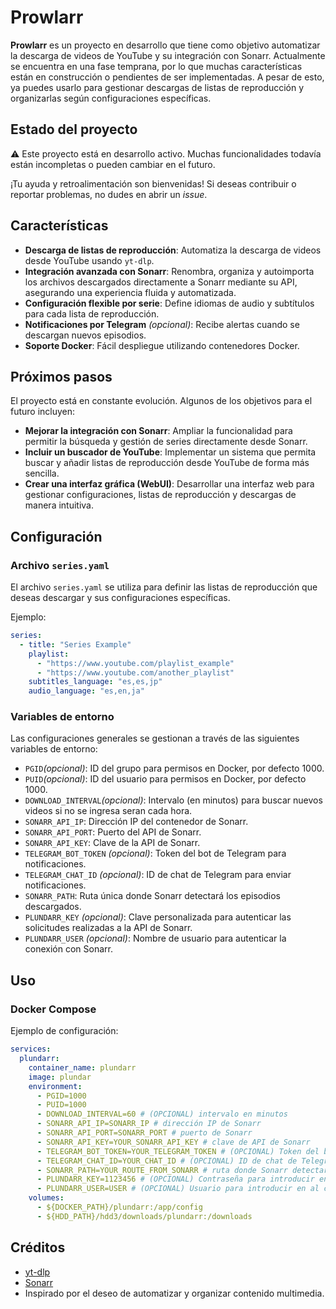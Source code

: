 # Prowlarr  

**Prowlarr** es un proyecto en desarrollo que tiene como objetivo automatizar la descarga de videos de YouTube y su integración con Sonarr. Actualmente se encuentra en una fase temprana, por lo que muchas características están en construcción o pendientes de ser implementadas. A pesar de esto, ya puedes usarlo para gestionar descargas de listas de reproducción y organizarlas según configuraciones específicas.  

## Estado del proyecto  

⚠️ Este proyecto está en desarrollo activo. Muchas funcionalidades todavía están incompletas o pueden cambiar en el futuro.  

¡Tu ayuda y retroalimentación son bienvenidas! Si deseas contribuir o reportar problemas, no dudes en abrir un *issue*.  

## Características  

- **Descarga de listas de reproducción**: Automatiza la descarga de videos desde YouTube usando `yt-dlp`.  
- **Integración avanzada con Sonarr**: Renombra, organiza y autoimporta los archivos descargados directamente a Sonarr mediante su API, asegurando una experiencia fluida y automatizada.  
- **Configuración flexible por serie**: Define idiomas de audio y subtítulos para cada lista de reproducción.  
- **Notificaciones por Telegram** *(opcional)*: Recibe alertas cuando se descargan nuevos episodios.  
- **Soporte Docker**: Fácil despliegue utilizando contenedores Docker.  


## Próximos pasos  

El proyecto está en constante evolución. Algunos de los objetivos para el futuro incluyen:  

- **Mejorar la integración con Sonarr**: Ampliar la funcionalidad para permitir la búsqueda y gestión de series directamente desde Sonarr.  
- **Incluir un buscador de YouTube**: Implementar un sistema que permita buscar y añadir listas de reproducción desde YouTube de forma más sencilla.  
- **Crear una interfaz gráfica (WebUI)**: Desarrollar una interfaz web para gestionar configuraciones, listas de reproducción y descargas de manera intuitiva.  


## Configuración  

### Archivo `series.yaml`  

El archivo `series.yaml` se utiliza para definir las listas de reproducción que deseas descargar y sus configuraciones específicas.  

Ejemplo:  

```yaml
series:
  - title: "Series Example"
    playlist:
      - "https://www.youtube.com/playlist_example"
      - "https://www.youtube.com/another_playlist"
    subtitles_language: "es,es,jp"
    audio_language: "es,en,ja"
```

### Variables de entorno

Las configuraciones generales se gestionan a través de las siguientes variables de entorno:

- `PGID`*(opcional)*: ID del grupo para permisos en Docker, por defecto 1000.
- `PUID`*(opcional)*: ID del usuario para permisos en Docker, por defecto 1000.
- `DOWNLOAD_INTERVAL`*(opcional)*: Intervalo (en minutos) para buscar nuevos videos si no se ingresa seran cada hora.
- `SONARR_API_IP`: Dirección IP del contenedor de Sonarr.
- `SONARR_API_PORT`: Puerto del API de Sonarr.
- `SONARR_API_KEY`: Clave de la API de Sonarr.
- `TELEGRAM_BOT_TOKEN` *(opcional)*: Token del bot de Telegram para notificaciones.
- `TELEGRAM_CHAT_ID` *(opcional)*: ID de chat de Telegram para enviar notificaciones.
- `SONARR_PATH`: Ruta única donde Sonarr detectará los episodios descargados.
- `PLUNDARR_KEY` *(opcional)*: Clave personalizada para autenticar las solicitudes realizadas a la API de Sonarr.
- `PLUNDARR_USER` *(opcional)*: Nombre de usuario para autenticar la conexión con Sonarr.

## Uso

### Docker Compose

Ejemplo de configuración:

```yaml
services:
  plundarr:
    container_name: plundarr
    image: plundar
    environment:
      - PGID=1000
      - PUID=1000
      - DOWNLOAD_INTERVAL=60 # (OPCIONAL) intervalo en minutos
      - SONARR_API_IP=SONARR_IP # dirección IP de Sonarr
      - SONARR_API_PORT=SONARR_PORT # puerto de Sonarr
      - SONARR_API_KEY=YOUR_SONARR_API_KEY # clave de API de Sonarr
      - TELEGRAM_BOT_TOKEN=YOUR_TELEGRAM_TOKEN # (OPCIONAL) Token del bot de Telegram
      - TELEGRAM_CHAT_ID=YOUR_CHAT_ID # (OPCIONAL) ID de chat de Telegram
      - SONARR_PATH=YOUR_ROUTE_FROM_SONARR # ruta donde Sonarr detectará episodios
      - PLUNDARR_KEY=1123456 # (OPCIONAL) Contraseña para introducir en al conexion WebHook en Sonarr.
      - PLUNDARR_USER=USER # (OPCIONAL) Usuario para introducir en al conexion WebHook en Sonarr.
    volumes:
      - ${DOCKER_PATH}/plundarr:/app/config
      - ${HDD_PATH}/hdd3/downloads/plundarr:/downloads
```
## Créditos

- [yt-dlp](https://github.com/yt-dlp/yt-dlp)
- [Sonarr](https://sonarr.tv/)
- Inspirado por el deseo de automatizar y organizar contenido multimedia.


